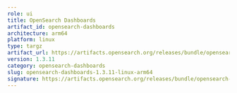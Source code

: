 ```yaml
---
role: ui
title: OpenSearch Dashboards
artifact_id: opensearch-dashboards
architecture: arm64
platform: linux
type: targz
artifact_url: https://artifacts.opensearch.org/releases/bundle/opensearch-dashboards/1.3.11/opensearch-dashboards-1.3.11-linux-arm64.tar.gz
version: 1.3.11
category: opensearch-dashboards
slug: opensearch-dashboards-1.3.11-linux-arm64
signature: https://artifacts.opensearch.org/releases/bundle/opensearch-dashboards/1.3.11/opensearch-dashboards-1.3.11-linux-arm64.tar.gz.sig
---
```



